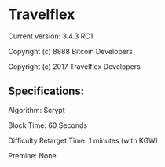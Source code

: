 Travelflex 
================================
Current version: 3.4.3 RC1

Copyright (c) 8888 Bitcoin Developers

Copyright (c) 2017 Travelflex Developers


Specifications:
---------------
Algorithm: Scrypt

Block Time: 60 Seconds

Difficulty Retarget Time: 1 minutes (with KGW)

Premine: None
